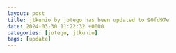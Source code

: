 ```yaml
---
layout: post
title: jtkunio by jotego has been updated to 90fd97e
date: 2024-03-30 11:22:32 +0000
categories: [jotego, jtkunio]
tags: [update]
---
```


